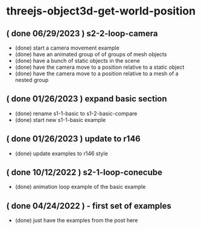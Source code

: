 # threejs-object3d-get-world-position

<!-- BASIC SECTION -->

<!-- LOOP SECTION -->

<!-- DONE -->

## ( done 06/29/2023 ) s2-2-loop-camera
* (done) start a camera movement example
* (done) have an animated group of of groups of mesh objects
* (done) have a bunch of static objects in the scene
* (done) have the camera move to a position relative to a static object
* (done) have the camera move to a position relative to a mesh of a nested group

## ( done 01/26/2023 ) expand basic section
* (done) rename s1-1-basic to s1-2-basic-compare
* (done) start new s1-1-basic example

## ( done 01/26/2023 ) update to r146
* (done) update examples to r146 style

## ( done 10/12/2022 ) s2-1-loop-conecube
* (done) animation loop example of the basic example

## ( done 04/24/2022 ) - first set of examples
* (done) just have the examples from the post here